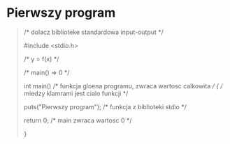 Pierwszy program
================



> /* dolacz biblioteke standardowa input-output */
>
> #include <stdio.h>
>
>
>
>
> /* y = f(x) */
>
> /* main() => 0 */
>
>
>
> int main() /* funkcja gloena programu, zwraca wartosc calkowita */
> { /* miedzy klamrami jest cialo funkcji */
>
>	puts("Pierwszy program"); /* funkcja z biblioteki stdio */
>
>	return 0; /* main zwraca wartosc 0 */
>
>}
>

